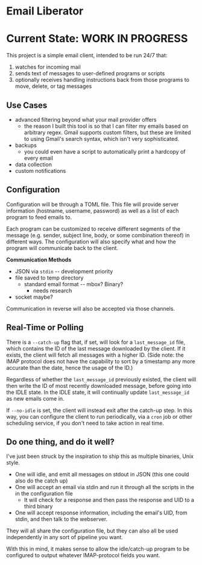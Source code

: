 # Email Liberator

# Current State: WORK IN PROGRESS

This project is a simple email client, intended to be run 24/7 that:

1. watches for incoming mail
2. sends text of messages to user-defined programs or scripts
3. optionally receives handling instructions back from those programs to move, delete, or tag messages

## Use Cases

* advanced filtering beyond what your mail provider offers
  * the reason I built this tool is so that I can filter my emails based on arbitrary regex. Gmail supports custom filters, but these are limited to using Gmail's search syntax, which isn't very sophisticated.
* backups
  * you could even have a script to automatically print a hardcopy of every email
* data collection
* custom notifications

## Configuration

Configuration will be through a TOML file. This file will provide server information (hostname, username, password) as well as a list of each program to feed emails to.

Each program can be customized to receive different segments of the message (e.g. sender, subject line, body, or some combination thereof) in different ways. The configuration will also specify what and how the program will communicate back to the client. 

**Communication Methods**

* JSON via `stdin` -- development priority
* file saved to temp directory
  * standard email format -- mbox? Binary?
    * needs research
* socket maybe?

Communication in reverse will also be accepted via those channels.

## Real-Time or Polling

There is a `--catch-up` flag that, if set, will look for a `last_message_id` file, which contains the ID of the last message downloaded by the client. If it exists, the client will fetch all messages with a higher ID. (Side note: the IMAP protocol does not have the capability to sort by a timestamp any more accurate than the date, hence the usage of the ID.)

Regardless of whether the `last_message_id` previously existed, the client will then write the ID of most recently downloaded message, before going into the IDLE state. In the IDLE state, it will continually update `last_message_id` as new emails come in.

If `--no-idle` is set, the client will instead exit after the catch-up step. In this way, you can configure the client to run periodically, via a `cron` job or other scheduling service, if you don't need to take action in real time. 

## Do one thing, and do it well?

I've just been struck by the inspiration to ship this as multiple binaries, Unix style. 

* One will idle, and emit all messages on stdout in JSON (this one could also do the catch up)
* One will accept an email via stdin and run it through all the scripts in the in the configuration file
  * It will check for a response and then pass the response and UID to a third binary
* One will accept response information, including the email's UID, from stdin, and then talk to the webserver.

They will all share the configuration file, but they can also all be used independently in any sort of pipeline you want. 

With this in mind, it makes sense to allow the idle/catch-up program to be configured to output whatever IMAP-protocol fields you want. 